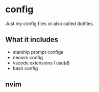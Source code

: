 # config

Just my config files or also called dotfiles.

## What it includes

- starship prompt configs
- neovim config
- vscode extensions I use(d)
- bash config

## nvim

<!-- TODO: 2025-08-08 Finish this section... -->
